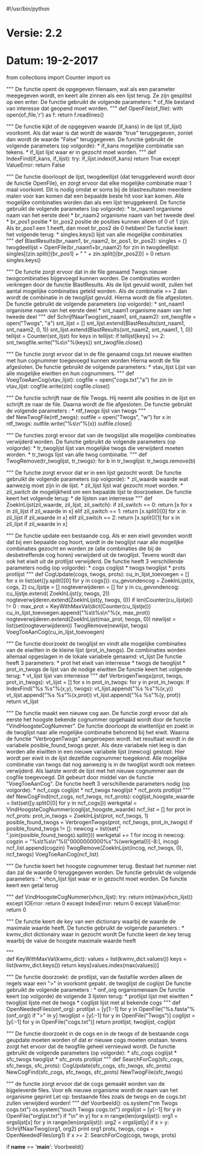 #!/usr/bin/python
# Versie: 2.2 
# Datum: 19-2-2017

from collections import Counter
import os

"""
De functie opent de opgegeven filenaam, wat als een parameter meegegeven wordt,
en keert alle zinnen als een lijst terug. Ze zijn gesplitst op een enter.
De functie gebruikt de volgende parameters:
    * of_file   bestand van interesse dat geopend moet worden. 
"""
def OpenFile(of_file):
    with open(of_file,'r') as f:
        return f.readlines()

"""
De functie kijkt of de opgegeven waarde (if_kans) in de lijst (if_lijst)
voorkomt. Als dat waar is dat wordt de waarde "true" teruggegeven, zoniet dan
wordt de waarde "False" teruggegeven.
De functie gebruikt de volgende parameters (op volgorde):
    * if_kans   mogelijke combinatie van tekens.
    * if_lijst  lijst waar er in gezocht moet worden.
"""
def IndexFind(if_kans, if_lijst):
    try:
        if_lijst.index(if_kans)
        return True
    except ValueError:
        return False

"""
De functie doorloopt de lijst, twogdeellijst (dat teruggeleverd wordt door
de functie OpenFile), en zorgt ervoor dat elke mogelijke combinatie maar 1 maal
voorkomt. Dit is nodig omdat er soms bij de blastresultaten meerdere malen voor
kan komen dat een bepaalde beste hit voor kan komen. Alle mogelijke combinaties
worden dan als een lijst teruggekeerd.
De functie gebruikt de volgende parameters (op volgorde):
    * br_naam1  organisme naam van het eerste deel
    * br_naam2  organisme naam van het tweede deel
    * br_pos1   positie
    * br_pos2   positie
de posities kunnen alleen of 0 of 1 zijn. Als br_pos1 een 1 heeft, dan moet
br_pos2 de 0 hebben!
De functie keert het volgende terug:
    * singles.keys()    lijst van alle mogelijke combinaties   
"""
def BlastResults(br_naam1, br_naam2, br_pos1, br_pos2):
    singles = {}
    twogdeellijst = OpenFile(br_naam1+br_naam2)
    for zin in twogdeellijst:             
        singles[(zin.split()[br_pos1] + " " + zin.split()[br_pos2])] = 0
    return singles.keys()

"""
De functie zorgt ervoor dat in de file genaamd Twogs nieuwe twogcombinaties
bijgevoegd kunnen worden. De combinaties worden verkregen door de functie 
BlastResults. Als de lijst gevuld wordt, zullen het aantal mogelijke combinaties
geteld worden. Als de combinatie >= 2 dan wordt de combinatie in de twoglijst 
gevuld. Hierna wordt de file afgesloten.
De functie gebruikt de volgende parameters (op volgorde):
    * snt_naam1     organisme naam van het eerste deel
    * snt_naam1     organisme naam van het tweede deel
"""
def SchrijfNaarTwog(snt_naam1, snt_naam2):
    snt_twogfile = open("Twogs", "a")
    snt_lijst = []
    snt_lijst.extend(BlastResults(snt_naam1, snt_naam2, 0, 1))
    snt_lijst.extend(BlastResults(snt_naam2, snt_naam1, 1, 0))
    tellijst = Counter(snt_lijst)
    for keys in tellijst:
        if tellijst[keys] >= 2:
            snt_twogfile.write("%s\n"%(keys))
    snt_twogfile.close()

"""
De functie zorgt ervoor dat in de file genaamd cogs.txt nieuwe eiwitten met hun
cognummer toegevoegd kunnen worden
Hierna wordt de file afgesloten.
De functie gebruikt de volgende parameters:
    * vtav_lijst    Lijst van alle mogelijke eiwitten en hun cognummers.
"""
def VoegToeAanCog(vtav_lijst):
    cogfile = open("cogs.txt","a")
    for zin in vtav_lijst:
        cogfile.write(zin)
    cogfile.close()

"""
De functie schrijft naar de file Twogs. Hij neemt alle posities in de lijst
en schrijft ze naar de file. Daarna wordt de file afgesloten.
De functie gebruikt de volgende parameters :
    * ntf_twogs   lijst van twogs
"""    
def NewTwogFile(ntf_twogs):
    outfile = open("Twogs", "w")
    for x in ntf_twogs:
        outfile.write("%s\n"%(x))
    outfile.close()

"""
De functies zorgt ervoor dat van de twogslijst alle mogelijke combinaties
verwijderd worden.
De functie gebruikt de volgende parameters (op volgorde):
    * tr_twoglijst  lijst van mogelijke twogs die verwijderd moeten worden.
    * tr_twogs      lijst van alle twog combinatie.
"""
def TwogRemove(tr_twoglijst, tr_twogs):
    for b in tr_twoglijst:
        tr_twogs.remove(b)

"""
De functie zorgt ervoor dat er in een lijst gezocht wordt.
De functie gebruikt de volgende parameters (op volgorde):
    * zil_waarde    waarde wat aanwezig moet zijn in de lijst.
    * zil_lijst     lijst wat gezocht moet worden.
    * zil_switch    de mogelijkheid om een bepaalde lijst te doorzoeken.
De functie keert het volgende terug:
    * de lijsten van interresse
"""
def ZoekInLijst(zil_waarde, zil_lijst, zil_switch):
    if zil_switch == 0:
        return [x for x in zil_lijst if zil_waarde in x]
    elif zil_switch == 1:
        return [x.split()[0] for x in zil_lijst if zil_waarde in x]
    elif zil_switch == 2:
        return [x.split()[1] for x in zil_lijst if zil_waarde in x]
    
"""
De functie update een bestaande cog. Als er een eiwit gevonden wordt dat bij
een bepaalde cog hoort, wordt in de twoglijst naar alle mogelijke combinaties
gezocht en worden ze (alle combinaties die bij de desbetreffende cog horen)
verwijderd uit de twoglijst. Tevens wordt dan ook het eiwit uit de protlijst
verwijderd. 
De functie heeft 3 verschillende parameters nodig (op volgorde):
    * cogs      coglijst
    * twogs     twoglijst
    * prots     protlijst
"""
def CogUpdate(cogs, twogs, prots):
    cu_in_lijst_toevoegen = [] 
    for x in list(set([y.split()[0] for y in cogs])): 
        cu_gevondencog =  ZoekInLijst(x, cogs, 2)
        cu_lijstje = []
        nogteverwijderen = [] 
        for y in cu_gevondencog:
            cu_lijstje.extend( ZoekInLijst(y, twogs, 2))
            nogteverwijderen.extend(ZoekInLijst(y, twogs, 0))
        if len(Counter(cu_lijstje)) != 0 :
            max_prot = KeyWithMaxVal(dict(Counter(cu_lijstje)))	    
            cu_in_lijst_toevoegen.append("%s\t%s\n"%(x, max_prot))
            nogteverwijderen.extend(ZoekInLijst(max_prot, twogs, 0))
            newlijst =  list(set(nogteverwijderen))
            TwogRemove(newlijst, twogs)
    VoegToeAanCog(cu_in_lijst_toevoegen)

"""
De functie doorzoekt de twoglijst en vindt alle mogelijke combinaties van de
eiwitten in de kleine lijst (prot_in_twogs). De combinaties worden allemaal
opgeslagen in de lokale variabele genaamd:
    vt_lijst
De functie heeft 3 parameters:
    * prot              het eiwit van interresse
    * twogs             de twoglijst
    * prot_in_twogs     de lijst van de nodige eiwitten
De functie keert het volgende terug:
    * vt_lijst      	lijst van interresse 
"""
def VerbrogenTwogs(prot, twogs, prot_in_twogs):
    vt_lijst = []
    for x in prot_in_twogs:
        for y in prot_in_twogs:
            if IndexFind("%s %s"%(x,y), twogs):
                vt_lijst.append("%s %s"%(x,y))
                vt_lijst.append("%s %s"%(x,prot))
                vt_lijst.append("%s %s"%(y, prot))
    return vt_lijst

"""
De functie maakt een nieuwe cog aan. De functie zorgt ervoor dat als eerste
het hoogste bekende cognummer opgehaald wordt door de functie
"VindHoogsteCogNummer".
De functie doorloopt de eiwttenlijst en zoekt in de twoglijst naar alle
mogelijke combinatie behorend bij het eiwit. Waarna de functie "VerbrogenTwogs"
aangeroepen wordt. het resultaat wordt in de variabele posible_found_twogs
gezet. Als deze variabele niet leeg is dan worden alle eiwitten in een nieuwe
variabele lijst (newcog) gestopt. Hier wordt per eiwit in de lijst dezelfde
cognummer toegekend. Alle mogelijke combinatie van twogs dat nog aanwezig is
in de twoglijst wordt ook meteen verwijderd.
Als laatste wordt de lijst met het nieuwe cognummer aan de cogfile toegevoegd.
Dit gebeurt door middel van de functie "VoegToeAanCog".
De functie heeft 3 verschillende parameters nodig (op volgorde):
    * ncf_cogs      coglijst
    * ncf_twogs     twoglijst
    * ncf_prots     protlijst
"""
def NewCogFind(ncf_cogs, ncf_twogs, ncf_prots):
    coglijst_hoogste_waarde = list(set([y.split()[0] for y in ncf_cogs]))
    werkgetal = VindHoogsteCogNummer(coglijst_hoogste_waarde)
    ncf_list = []
    for prot in ncf_prots:
        prot_in_twogs = ZoekInLijst(prot, ncf_twogs, 1)
        posible_found_twogs = VerbrogenTwogs(prot, ncf_twogs, prot_in_twogs)
        if posible_found_twogs != []:
            newcog = list(set(" ".join(posible_found_twogs).split()))
            werkgetal += 1 
            for incog in newcog:
                cogzin = "%s\t%s\n"%(("0000000000%s"%(werkgetal))[-8:], incog)
                ncf_list.append(cogzin)
                TwogRemove(ZoekInLijst(incog, ncf_twogs, 0), ncf_twogs)
    VoegToeAanCog(ncf_list)

 
"""
De functie keert het hoogste cognummer terug. Bestaat het nummer niet dan zal de
waarde 0 teruggegeven worden.
De functie gebruikt de volgende parameters :
    * vhcn_lijst   lijst waar er in gezocht moet worden.
De functie keert een getal terug

"""
def VindHoogsteCogNummer(vhcn_lijst):
    try:
        return int(max(vhcn_lijst))        
    except IOError:
        return 0
    except IndexError:
        return 0
    except ValueError:
        return 0

"""
De functie keert de key van een dictionary waarbij de waarde de maximale waarde
heeft.
De functie gebruikt de volgende parameters :
    * kwmv_dict   dictionairy waar in gezocht wordt
De functie keert de key terug waarbij de value de hoogste maximale waarde heeft

"""    
def KeyWithMaxVal(kwmv_dict):
     values = list(kwmv_dict.values())
     keys = list(kwmv_dict.keys())
     return keys[values.index(max(values))]

"""
De functie doorzoekt:
    de protlijst, van de fastafile worden alleen de regels
waar een ">" in voorkomt gepakt.
    de twoglijst
    de coglijst
De functie gebruikt de volgende parameters :
    * onf_org       organismenaam
De functie keert (op volgorde) de volgende 3 lijsten terug:
    * protlijst     lijst met eiwitten
    * twoglijst	    lijste met de twogs
    * coglijst      lijst met al bekende cogs
"""
def OpenNeededFiles(onf_org):
    protlijst = [y[1:-1] for y in OpenFile("%s.fasta"%(onf_org)) if ">" in y]
    twoglijst = [y[:-1] for y in OpenFile("Twogs")]
    coglijst = [y[:-1] for y in OpenFile("cogs.txt")]
    return protlijst, twoglijst, coglijst

"""
De functie doorzoekt in de cogs en in de twogs of de bestaande cogs geupdate
moeten worden of dat er nieuwe cogs moeten onstaan. tevens zorgt het ervoor
dat de twogfile geheel vernieuwd wordt.
De functie gebruikt de volgende parameters (op volgorde):
    * sfc_cogs      coglijst
    * sfc_twogs     twoglijst
    * sfc_prots     protlijst
"""
def SearchForCog(sfc_cogs, sfc_twogs, sfc_prots):
    CogUpdate(sfc_cogs, sfc_twogs, sfc_prots)
    NewCogFind(sfc_cogs, sfc_twogs, sfc_prots)
    NewTwogFile(sfc_twogs)

"""
de functie zorgt ervoor dat de cogs gemaakt worden van de bijgeleverde files.
Voor elk nieuwe organisme wordt de naam van het organisme geprint
Let op: bestaande files zoals de twogs en de cogs.txt zullen verwijderd worden!
"""
def Voorbeeld():
    os.system("rm Twogs cogs.txt")
    os.system("touch Twogs cogs.txt")
    orgslijst = [y[:-1] for y in OpenFile("orglijst.txt") if "\n" in y]
    for x in range(len(orgslijst)):
        org1 = orgslijst[x]
        for y in range(len(orgslijst)):
            org2 = orgslijst[y]
            if x > y:
                SchrijfNaarTwog(org1, org2)
        print org1
        prots, twogs, cogs = OpenNeededFiles(org1)
        if x >= 2:
            SearchForCog(cogs, twogs, prots)

    

if __name__ == '__main__':
    Voorbeeld()
